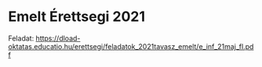 # Emelt Érettsegi 2021

Feladat: https://dload-oktatas.educatio.hu/erettsegi/feladatok_2021tavasz_emelt/e_inf_21maj_fl.pdf
